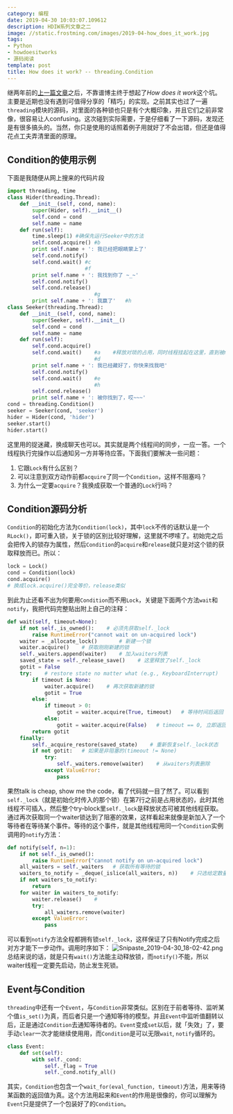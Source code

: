 ```yaml
---
category: 编程
date: 2019-04-30 10:03:07.109612
description: HDIW系列文章之二
image: //static.frostming.com/images/2019-04-how_does_it_work.jpg
tags:
- Python
- howdoesitworks
- 源码阅读
template: post
title: How does it work? -- threading.Condition
---
```


继两年前的[上一篇文章](https://frostming.com/2017/08-28/how-does-it-work-with-metaclass)之后，不靠谱博主终于想起了*How does it work*这个坑。主要是近期也没有遇到可值得分享的「精巧」的实现。之前其实也过了一遍`threading`模块的源码，对里面的各种锁也只是有个大概印象，并且它们之前非常像，很容易让人confusing。这次碰到实际需要，于是仔细看了一下源码，发现还是有很多搞头的。当然，你只是使用的话照着例子用就好了不会出错，但还是值得花点工夫弄清里面的原理。


## Condition的使用示例

下面是我随便从网上搜来的代码片段

```python
import threading, time
class Hider(threading.Thread):
    def __init__(self, cond, name):
        super(Hider, self).__init__()
        self.cond = cond
        self.name = name
    def run(self):
        time.sleep(1) #确保先运行Seeker中的方法
        self.cond.acquire() #b
        print self.name + ': 我已经把眼睛蒙上了'
        self.cond.notify()
        self.cond.wait() #c
                         #f
        print self.name + ': 我找到你了 ~_~'
        self.cond.notify()
        self.cond.release()
                            #g
        print self.name + ': 我赢了'   #h
class Seeker(threading.Thread):
    def __init__(self, cond, name):
        super(Seeker, self).__init__()
        self.cond = cond
        self.name = name
    def run(self):
        self.cond.acquire()
        self.cond.wait()    #a    #释放对琐的占用，同时线程挂起在这里，直到被notify并重新占有琐。
                            #d
        print self.name + ': 我已经藏好了，你快来找我吧'
        self.cond.notify()
        self.cond.wait()    #e
                            #h
        self.cond.release()
        print self.name + ': 被你找到了，哎~~~'
cond = threading.Condition()
seeker = Seeker(cond, 'seeker')
hider = Hider(cond, 'hider')
seeker.start()
hider.start()
```
这里用的捉迷藏，换成聊天也可以。其实就是两个线程间的同步，一应一答。一个线程执行完操作以后通知另一方并等待应答。下面我们要解决一些问题：

1. 它跟`Lock`有什么区别？
2. 可以注意到双方动作前都`acquire`了同一个`Condition`，这样不阻塞吗？
3. 为什么一定要`acquire`？我换成获取一个普通的`Lock`行吗？

## Condition源码分析

`Condition`的初始化方法为`Condition(lock)`，其中`lock`不传的话默认是一个`RLock()`，即可重入锁，关于锁的区别比较好理解，这里就不啰嗦了。初始完之后会把传入的锁存为属性，然后`Condition`的`acquire`和`release`就只是对这个锁的获取释放而已。所以：

```python
lock = Lock()
cond = Condition(lock)
cond.acquire()
# 换成lock.acquire()完全等价，release类似
```
到此为止还看不出为何要用`Condition`而不用`Lock`，关键是下面两个方法`wait`和`notify`，我把代码完整贴出附上自己的注释：
```python
def wait(self, timeout=None):
    if not self._is_owned():    # 必须先获取self._lock
        raise RuntimeError("cannot wait on un-acquired lock")
    waiter = _allocate_lock()       # 新建一个锁
    waiter.acquire()    # 获取刚刚新建的锁
    self._waiters.append(waiter)    # 加入waiters列表
    saved_state = self._release_save()    # 这里释放了self._lock
    gotit = False
    try:    # restore state no matter what (e.g., KeyboardInterrupt)
        if timeout is None:
            waiter.acquire()    # 再次获取新建的锁
            gotit = True
        else:
            if timeout > 0:
                gotit = waiter.acquire(True, timeout)   # 等待时间后返回
            else:
                gotit = waiter.acquire(False)   # timeout == 0, 立即返回
        return gotit
    finally:
        self._acquire_restore(saved_state)    # 重新恢复self._lock状态
        if not gotit:   # 如果是非阻塞的(timeout != None)
            try:
                self._waiters.remove(waiter)    # 从waiters列表删除
            except ValueError:
                pass
```
果然talk is cheap, show me the code，看了代码就一目了然了。可以看到`self._lock`（就是初始化时传入的那个锁）在第7行之前是占用状态的，此时其他线程不可插入，然后整个try-block里`self._lock`是释放状态可被其他线程获取。通过再次获取同一个waiter锁达到了阻塞的效果，这样看起来就像是新加入了一个等待者在等待某个事件。等待的这个事件，就是其他线程用同一个`Condition`实例调用的`notify`方法：
```python
def notify(self, n=1):
    if not self._is_owned():
        raise RuntimeError("cannot notify on un-acquired lock")
    all_waiters = self._waiters   # 获取所有等待的锁
    waiters_to_notify = _deque(_islice(all_waiters, n))    # 只选给定数量的等待者，如果是notify_all方法则是全部
    if not waiters_to_notify:
        return
    for waiter in waiters_to_notify:
        waiter.release()    # 
        try:
            all_waiters.remove(waiter)
        except ValueError:
            pass
```

可以看到`notify`方法全程都拥有锁`self._lock`，这样保证了只有Notify完成之后对方才能下一步动作。调用时序如下：
![Snipaste_2019-04-30_18-02-42.png](//static.frostming.com/images/2019-04-Snipaste_2019-04-30_18-02-42.png)
总结来说的话，就是只有`wait()`方法能主动释放锁，而`notify()`不能，所以waiter线程一定要先启动，防止发生死锁。

## Event与Condition

`threading`中还有一个`Event`，与`Condition`非常类似。区别在于前者等待、监听某个值`is_set()`为真，而后者只是一个通知等待的模型。并且`Event`中监听值翻转以后，正是通过`Condition`去通知等待者的。`Event`变成`set`以后，就「失效」了，要手动`clear`一次才能继续使用用，而`Condition`是可以无限`wait`, `notify`循环的。

```python
class Event:
    def set(self):
        with self._cond:
            self._flag = True
            self._cond.notify_all()
```
其实，`Condition`也包含一个`wait_for(eval_function, timeout)`方法，用来等待某函数的返回值为真。这个方法用起来和`Event`的作用是很像的，你可以理解为`Event`只是提供了一个包装好了的`Condition`。
